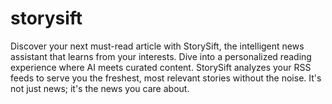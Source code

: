 # storysift
Discover your next must-read article with StorySift, the intelligent news assistant that learns from your interests. Dive into a personalized reading experience where AI meets curated content. StorySift analyzes your RSS feeds to serve you the freshest, most relevant stories without the noise. It's not just news; it's the news you care about.
